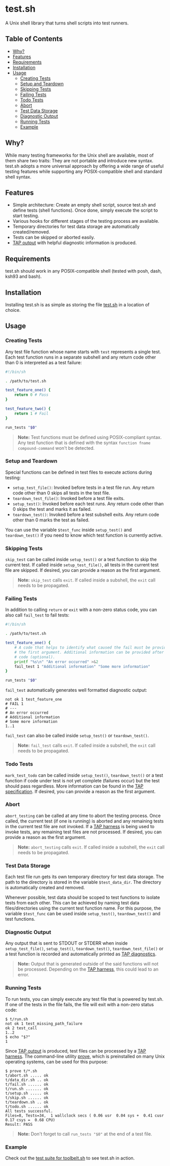 # test.sh

A Unix shell library that turns shell scripts into test runners.

## Table of Contents

- [Why?](#why)
- [Features](#features)
- [Requirements](#requirements)
- [Installation](#installation)
- [Usage](#usage)
    - [Creating Tests](#creating-tests)
    - [Setup and Teardown](#setup-and-teardown)
    - [Skipping Tests](#skipping-tests)
    - [Failing Tests](#failing-tests)
    - [Todo Tests](#todo-tests)
    - [Abort](#abort)
    - [Test Data Storage](#test-data-storage)
    - [Diagnostic Output](#diagnostic-output)
    - [Running Tests](#running-tests)
    - [Example](#example)

## Why?

While many testing frameworks for the Unix shell are available, most of them share two traits: They are not portable and introduce new syntax. test.sh adopts a more universal approach by offering a wide range of useful testing features while supporting any POSIX-compatible shell and standard shell syntax.

## Features

- Simple architecture: Create an empty shell script, source test.sh and define tests (shell functions). Once done, simply execute the script to start testing.
- Various hooks for different stages of the testing process are available.
- Temporary directories for test data storage are automatically created/removed.
- Tests can be skipped or aborted easily.
- [TAP output][1] with helpful diagnostic information is produced.

## Requirements

test.sh should work in any POSIX-compatible shell (tested with posh, dash, ksh93 and bash).

## Installation

Installing test.sh is as simple as storing the file [test.sh][2] in a location of choice.

## Usage

### Creating Tests

Any test file function whose name starts with `test` represents a single test. Each test function runs in a separate subshell and any return code other than 0 is interpreted as a test failure:

```sh
#!/bin/sh

. /path/to/test.sh

test_feature_one() {
	return 0 # Pass
}

test_feature_two() {
	return 1 # Fail
}

run_tests "$0"
```

> **Note:** Test functions must be defined using POSIX-compliant syntax. Any test function that is defined with the syntax `function fname compound-command` won't be detected.

### Setup and Teardown

Special functions can be defined in test files to execute actions during testing:

- `setup_test_file()`: Invoked before tests in a test file run. Any return code other than 0 skips all tests in the test file.
- `teardown_test_file()`: Invoked before a test file exits.
- `setup_test()`: Invoked before each test runs. Any return code other than 0 skips the test and marks it as failed.
- `teardown_test()`: Invoked before a test subshell exits. Any return code other than 0 marks the test as failed.

You can use the variable `$test_func` inside `setup_test()` and `teardown_test()` if you need to know which test function is currently active.

### Skipping Tests

`skip_test` can be called inside `setup_test()` or a test function to skip the current test. If called inside `setup_test_file()`, all tests in the current test file are skipped. If desired, you can provide a reason as the first argument.

> **Note:** `skip_test` calls `exit`. If called inside a subshell, the `exit` call needs to be propagated.

### Failing Tests

In addition to calling `return` or `exit` with a non-zero status code, you can also call `fail_test` to fail tests:

```sh
#!/bin/sh

. /path/to/test.sh

test_feature_one() {
	# A code that helps to identify what caused the fail must be provided as
	# the first argument. Additional information can be provided after the 
	# code (optional).
	printf "%s\n" "An error occurred" >&2
	fail_test 1 "Additional information" "Some more information"
}

run_tests "$0"
```

`fail_test` automatically generates well formatted diagnostic output:

```
not ok 1 test_feature_one
# FAIL 1
# ---
# An error occurred
# Additional information
# Some more information
1..1
```

`fail_test` can also be called inside `setup_test()` or `teardown_test()`.

> **Note:** `fail_test` calls `exit`. If called inside a subshell, the `exit` call needs to be propagated.

### Todo Tests

`mark_test_todo` can be called inside `setup_test()`, `teardown_test()` or a test function if code under test is not yet complete (failures occur) but the test should pass regardless. More information can be found in the [TAP specification][3]. If desired, you can provide a reason as the first argument.

### Abort

`abort_testing` can be called at any time to abort the testing process. Once called, the current test (if one is running) is aborted and any remaining tests in the current test file are not invoked. If a [TAP harness][4] is being used to invoke tests, any remaining test files are not processed. If desired, you can provide a reason as the first argument.

> **Note:** `abort_testing` calls `exit`. If called inside a subshell, the `exit` call needs to be propagated.

### Test Data Storage

Each test file run gets its own temporary directory for test data storage. The path to the directory is stored in the variable `$test_data_dir`. The directory is automatically created and removed.

Whenever possible, test data should be scoped to test functions to isolate tests from each other. This can be achieved by naming test data files/directories using the current test function name. For this purpose, the variable `$test_func` can be used inside `setup_test()`, `teardown_test()` and test functions.

### Diagnostic Output

Any output that is sent to STDOUT or STDERR when inside `setup_test_file()`, `setup_test()`, `teardown_test()`, `teardown_test_file()` or a test function is recorded and automatically printed as [TAP diagnostics][5].

> **Note:** Output that is generated outside of the said functions will not be processed. Depending on the [TAP harness][4], this could lead to an error.

### Running Tests

To run tests, you can simply execute any test file that is powered by test.sh. If one of the tests in the file fails, the file will exit with a non-zero status code:

```
$ t/run.sh
not ok 1 test_missing_path_failure
ok 2 test_call
1..2
$ echo "$?"
1
```

Since [TAP output][1] is produced, test files can be processed by a [TAP harness][4]. The command-line utility [prove][6], which is preinstalled on many Unix operating systems, can be used for this purpose:

```
$ prove t/*.sh
t/abort.sh ..... ok   
t/data_dir.sh .. ok   
t/fail.sh ...... ok   
t/run.sh ....... ok   
t/setup.sh ..... ok   
t/skip.sh ...... ok   
t/teardown.sh .. ok   
t/todo.sh ...... ok   
All tests successful.
Files=8, Tests=34,  1 wallclock secs ( 0.06 usr  0.04 sys +  0.41 cusr  0.17 csys =  0.68 CPU)
Result: PASS
```

> **Note:** Don't forget to call `run_tests "$0"` at the end of a test file.

### Example

Check out the [test suite for toolbelt.sh][7] to see test.sh in action.

[1]: https://testanything.org/tap-specification.html
[2]: test.sh
[3]: https://testanything.org/tap-specification.html#todo-tests
[4]: https://testanything.org/consumers.html
[5]: https://testanything.org/tap-specification.html#diagnostics
[6]: https://perldoc.perl.org/prove.html
[7]: https://github.com/TobyGiacometti/toolbelt.sh/tree/master/t
